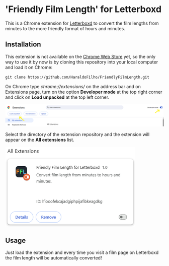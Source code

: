 # 'Friendly Film Length' for Letterboxd

This is a Chrome extension for [Letterboxd](https://letterboxd.com/) to convert the film lengths from minutes to the more friendly format of hours and minutes.

## Installation

This extension is not available on the [Chrome Web Store](https://chromewebstore.google.com/) yet, so the only way to use it by now is by cloning this repository into your local computer and load it on Chrome:

```
git clone https://github.com/HaraldoFilho/FriendlyFilmLength.git
```

On Chrome type _chrome://extensions/_ on the address bar and on Extensions page, turn on the option **Developer mode** at the top right corner and click on **Load unpacked** at the top left corner.

![Loading extension](images/img_1.png)

Select the directory of the extension repository and the extension will appear on the **All extensions** list.

![Extension list](images/img_2.png)

## Usage

Just load the extension and every time you visit a film page on Letterboxd the film length will be automatically converted!
